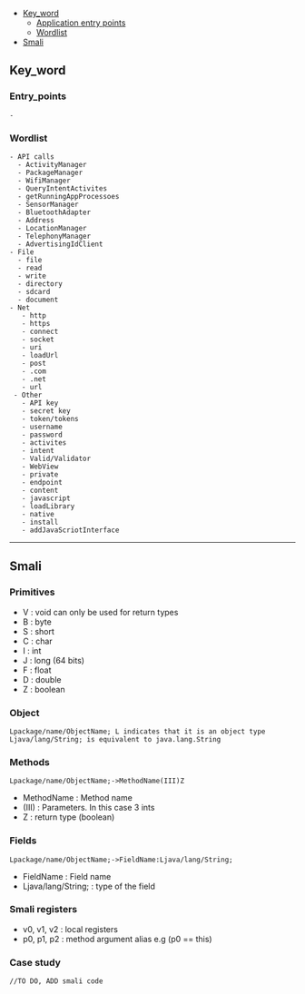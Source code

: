 - [Key_word](#Key_Word)
  - [Application entry points](#Entry_points)
  - [Wordlist](#Wordlist)
- [Smali](#Smali)

## Key_word
  
  ### Entry_points
    -
  
  ### Wordlist
    - API calls
      - ActivityManager
      - PackageManager
      - WifiManager
      - QueryIntentActivites
      - getRunningAppProcessoes
      - SensorManager
      - BluetoothAdapter
      - Address
      - LocationManager
      - TelephonyManager
      - AdvertisingIdClient
    - File
      - file
      - read
      - write
      - directory
      - sdcard
      - document
    - Net
       - http
       - https
       - connect
       - socket
       - uri
       - loadUrl
       - post
       - .com
       - .net
       - url
     - Other
       - API key
       - secret key
       - token/tokens
       - username
       - password
       - activites
       - intent
       - Valid/Validator
       - WebView
       - private
       - endpoint
       - content
       - javascript
       - loadLibrary
       - native
       - install
       - addJavaScriotInterface
---------------------------------------------------------------------------------------------------------------------------------------------------------------------------
## Smali

### Primitives 
- V : void can only be used for return types
- B : byte
- S : short
- C : char
- I : int
- J : long (64 bits)
- F : float
- D : double
- Z : boolean

### Object
```
Lpackage/name/ObjectName; L indicates that it is an object type
Ljava/lang/String; is equivalent to java.lang.String
````
### Methods
```
Lpackage/name/ObjectName;->MethodName(III)Z
```
- MethodName : Method name
- (III) : Parameters. In this case 3 ints
- Z : return type (boolean)

### Fields
```
Lpackage/name/ObjectName;->FieldName:Ljava/lang/String;
```
- FieldName : Field name
- Ljava/lang/String; : type of the field

### Smali registers
- v0, v1, v2 : local registers
- p0, p1, p2 : method argument alias e.g (p0 == this)

### Case study
```
//TO DO, ADD smali code
```


